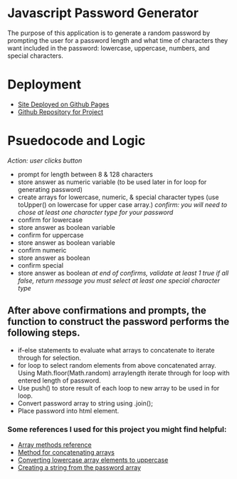 # Javascript Password Generator

The purpose of this application is to generate a random password by prompting the user for a password length and what time of characters they want included in the password: lowercase, uppercase, numbers, and special characters.

# Deployment

- [Site Deployed on Github Pages](https://langjeff.github.io/HW_03_JS_PasswordGen/)
- [Github Repository for Project](https://github.com/langjeff/HW_03_JS_PasswordGen)

# Psuedocode and Logic

_Action: user clicks button_

- prompt for length between 8 & 128 characters
- store answer as numeric variable (to be used later in for loop for generating password)
- create arrays for lowercase, numeric, & special character types (use toUpper() on lowercase for upper case array.)
  _confirm: you will need to chose at least one character type for your password_
- confirm for lowercase
- store answer as boolean variable
- confirm for uppercase
- store answer as boolean variable
- confirm numeric
- store answer as boolean
- confirm special
- store answer as boolean
  _at end of confirms, validate at least 1 true_
  _if all false, return message you must select at least one special character type_

## After above confirmations and prompts, the function to construct the password performs the following steps.

- if-else statements to evaluate what arrays to concatenate to iterate through for selection.
- for loop to select random elements from above concatenated array. Using Math.floor(Math.random) arraylength iterate through for loop with entered length of password.
- Use push() to store result of each loop to new array to be used in for loop.
- Convert password array to string using .join();
- Place password into html element.

### Some references I used for this project you might find helpful:

- [Array methods reference](https://javascript.info/array-methods)
- [Method for concatenating arrays](https://hackinbits.com/articles/understanding-array-concat-method-in-javascript)
- [Converting lowercase array elements to uppercase](https://stackoverflow.com/questions/45756935/how-to-convert-array-content-to-uppercase)
- [Creating a string from the password array](https://stackoverflow.com/questions/28007949/how-to-convert-array-into-string-without-comma-and-separated-by-space-in-javascr/28007976)

